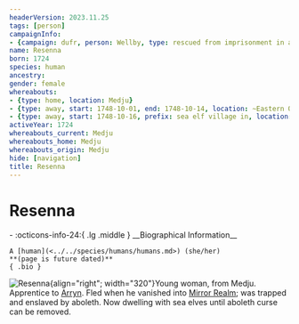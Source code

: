```yaml
---
headerVersion: 2023.11.25
tags: [person]
campaignInfo:
- {campaign: dufr, person: Wellby, type: rescued from imprisonment in an aboleth's lair, date: 1748-10-14}
name: Resenna
born: 1724
species: human
ancestry:
gender: female
whereabouts:
- {type: home, location: Medju}
- {type: away, start: 1748-10-01, end: 1748-10-14, location: ~Eastern Ocean~}
- {type: away, start: 1748-10-16, prefix: sea elf village in, location: Quanyi}
activeYear: 1724
whereabouts_current: Medju
whereabouts_home: Medju
whereabouts_origin: Medju
hide: [navigation]
title: Resenna
---
```

# Resenna
<div class="grid cards ext-narrow-margin ext-one-column" markdown>
- :octicons-info-24:{ .lg .middle } __Biographical Information__

    A [human](<../../species/humans/humans.md>) (she/her)  
    **(page is future dated)**  
    { .bio }

</div>



![Resenna](../../assets/resenna.png){align="right"; width="320"}Young woman, from Medju. Apprentice to [Arryn](<./arryn.md>). Fled when he vanished into [Mirror Realm](<../../cosmology/multiverse/echo-realms/mirror-realm.md>); was trapped and enslaved by aboleth. Now dwelling with sea elves until aboleth curse can be removed. 
